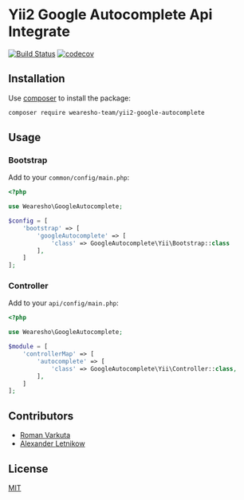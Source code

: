 # Yii2 Google Autocomplete Api Integrate
[![Build Status](https://travis-ci.org/wearesho-team/yii2-google-autocomplete.svg?branch=master)](https://travis-ci.org/wearesho-team/yii2-google-autocomplete)
[![codecov](https://codecov.io/gh/wearesho-team/yii2-google-autocomplete/branch/master/graph/badge.svg)](https://codecov.io/gh/wearesho-team/yii2-google-autocomplete)

## Installation

Use [composer](https://packagist.org) to install the package:

```bash
composer require wearesho-team/yii2-google-autocomplete
```

## Usage

### Bootstrap

Add to your `common/config/main.php`:

```php
<?php

use Wearesho\GoogleAutocomplete;

$config = [
    'bootstrap' => [
        'googleAutocomplete' => [
            'class' => GoogleAutocomplete\Yii\Bootstrap::class
        ],
    ]
];
```

### Controller

Add to your `api/config/main.php`:

```php
<?php

use Wearesho\GoogleAutocomplete;

$module = [
    'controllerMap' => [
        'autocomplete' => [
            'class' => GoogleAutocomplete\Yii\Controller::class,
        ],
    ]
];
```

## Contributors

- [Roman <KartaviK> Varkuta](mailto:roman.varkuta@gmail.com)
- [Alexander <Horat1us> Letnikow](mailto:reclamme@gmail.com)

## License

[MIT](./LICENSE)
